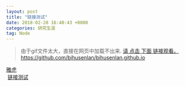 ```yaml
---
layout: post
title: "链接测试"
date: 2018-02-28 16:40:43 +0800
categories: 研究生涯
tag: Node
---
```








>由于gif文件太大，直接在网页中加载不出来.
[请  点击 下面 链接观看。](https://github.com/bihusenlan/bihusenlan.github.io.git/niming-resume/works/index.md)
https://github.com/bihusenlan/bihusenlan.github.io
 

 <a class="intro" href="/_Photo/touteng.gif/" target="_blank">雅虎</a>
 <br>
 <a class="intro" href="/_Photo/touteng.gif/" target="_blank">链接测试</a>
